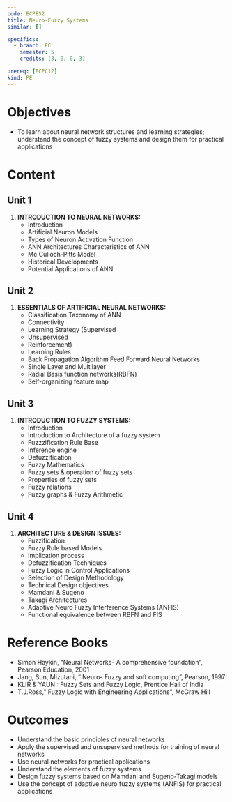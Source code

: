 ```yaml
---
code: ECPE52
title: Neuro-Fuzzy Systems
similar: []

specifics:
  - branch: EC
    semester: 5
    credits: [3, 0, 0, 3]

prereq: [ECPC12]
kind: PE
---
```


# Objectives

- To learn about neural network structures and learning strategies; understand the concept of fuzzy systems and design them for practical applications

# Content

## Unit 1

1. **INTRODUCTION TO NEURAL NETWORKS:**
   - Introduction
   - Artificial Neuron Models
   - Types of Neuron Activation Function
   - ANN Architectures Characteristics of ANN
   - Mc Culloch-Pitts Model
   - Historical Developments
   - Potential Applications of ANN

## Unit 2

1. **ESSENTIALS OF ARTIFICIAL NEURAL NETWORKS:**
   - Classification Taxonomy of ANN
   - Connectivity
   - Learning Strategy (Supervised
   - Unsupervised
   - Reinforcement)
   - Learning Rules
   - Back Propagation Algorithm Feed Forward Neural Networks
   - Single Layer and Multilayer
   - Radial Basis function networks(RBFN)
   - Self-organizing feature map

## Unit 3

1. **INTRODUCTION TO FUZZY SYSTEMS:**
   - Introduction
   - Introduction to Architecture of a fuzzy system
   - Fuzzzification Rule Base
   - Inference engine
   - Defuzzification
   - Fuzzy Mathematics
   - Fuzzy sets & operation of fuzzy sets
   - Properties of fuzzy sets
   - Fuzzy relations
   - Fuzzy graphs & Fuzzy Arithmetic

## Unit 4

1. **ARCHITECTURE & DESIGN ISSUES:**
   - Fuzzification
   - Fuzzy Rule based Models
   - Implication process
   - Defuzzification Techniques
   - Fuzzy Logic in Control Applications
   - Selection of Design Methodology
   - Technical Design objectives
   - Mamdani & Sugeno
   - Takagi Architectures
   - Adaptive Neuro Fuzzy Interference Systems (ANFIS)
   - Functional equivalence between RBFN and FIS

# Reference Books

- Simon Haykin, “Neural Networks- A comprehensive foundation”, Pearson Education, 2001
- Jang, Sun, Mizutani, “ Neuro- Fuzzy and soft computing”, Pearson, 1997
- KLIR & YAUN : Fuzzy Sets and Fuzzy Logic, Prentice Hall of India
- T.J.Ross,” Fuzzy Logic with Engineering Applications”, McGraw Hill

# Outcomes

- Understand the basic principles of neural networks
- Apply the supervised and unsupervised methods for training of neural networks
- Use neural networks for practical applications
- Understand the elements of fuzzy systems
- Design fuzzy systems based on Mamdani and Sugeno-Takagi models
- Use the concept of adaptive neuro fuzzy systems (ANFIS) for practical applications
